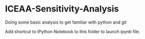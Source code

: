 ICEAA-Sensitivity-Analysis
==========================
Doing some basic analysis to get familiar with python and git

Add shortcut to IPython Notebook to this folder to launch ipynb file.
